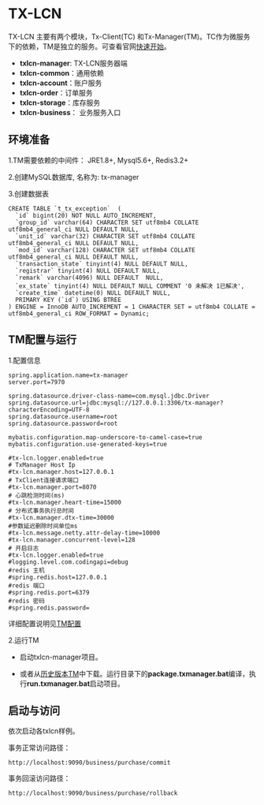 # TX-LCN

TX-LCN 主要有两个模块，Tx-Client(TC) 和Tx-Manager(TM)。TC作为微服务下的依赖，TM是独立的服务。可查看官网[快速开始](http://www.txlcn.org/zh-cn/docs/start.html)。

* **txlcn-manager**: TX-LCN服务器端
* **txlcn-common**：通用依赖
* **txlcn-account**：账户服务
* **txlcn-order**：订单服务
* **txlcn-storage**：库存服务
* **txlcn-business**： 业务服务入口

## 环境准备

1.TM需要依赖的中间件： JRE1.8+, Mysql5.6+, Redis3.2+

2.创建MySQL数据库, 名称为: tx-manager

3.创建数据表

    CREATE TABLE `t_tx_exception`  (
      `id` bigint(20) NOT NULL AUTO_INCREMENT,
      `group_id` varchar(64) CHARACTER SET utf8mb4 COLLATE utf8mb4_general_ci NULL DEFAULT NULL,
      `unit_id` varchar(32) CHARACTER SET utf8mb4 COLLATE utf8mb4_general_ci NULL DEFAULT NULL,
      `mod_id` varchar(128) CHARACTER SET utf8mb4 COLLATE utf8mb4_general_ci NULL DEFAULT NULL,
      `transaction_state` tinyint(4) NULL DEFAULT NULL,
      `registrar` tinyint(4) NULL DEFAULT NULL,
      `remark` varchar(4096) NULL DEFAULT  NULL,
      `ex_state` tinyint(4) NULL DEFAULT NULL COMMENT '0 未解决 1已解决',
      `create_time` datetime(0) NULL DEFAULT NULL,
      PRIMARY KEY (`id`) USING BTREE
    ) ENGINE = InnoDB AUTO_INCREMENT = 1 CHARACTER SET = utf8mb4 COLLATE = utf8mb4_general_ci ROW_FORMAT = Dynamic;

## TM配置与运行

1.配置信息

    spring.application.name=tx-manager
    server.port=7970
    
    spring.datasource.driver-class-name=com.mysql.jdbc.Driver
    spring.datasource.url=jdbc:mysql://127.0.0.1:3306/tx-manager?characterEncoding=UTF-8
    spring.datasource.username=root
    spring.datasource.password=root
    
    mybatis.configuration.map-underscore-to-camel-case=true
    mybatis.configuration.use-generated-keys=true
    
    #tx-lcn.logger.enabled=true
    # TxManager Host Ip
    #tx-lcn.manager.host=127.0.0.1
    # TxClient连接请求端口
    #tx-lcn.manager.port=8070
    # 心跳检测时间(ms)
    #tx-lcn.manager.heart-time=15000
    # 分布式事务执行总时间
    #tx-lcn.manager.dtx-time=30000
    #参数延迟删除时间单位ms
    #tx-lcn.message.netty.attr-delay-time=10000
    #tx-lcn.manager.concurrent-level=128
    # 开启日志
    #tx-lcn.logger.enabled=true
    #logging.level.com.codingapi=debug
    #redis 主机
    #spring.redis.host=127.0.0.1
    #redis 端口
    #spring.redis.port=6379
    #redis 密码
    #spring.redis.password=
    
 详细配置说明见[TM配置](http://www.txlcn.org/zh-cn/docs/setting/manager.html)
   
2.运行TM

* 启动txlcn-manager项目。

* 或者从[历史版本TM](https://bbs.txlcn.org/viewtopic.php?id=44)中下载。运行目录下的**package.txmanager.bat**编译，执行**run.txmanager.bat**启动项目。
 
## 启动与访问

依次启动各txlcn样例。

事务正常访问路径：

    http://localhost:9090/business/purchase/commit
    
事务回滚访问路径：

    http://localhost:9090/business/purchase/rollback